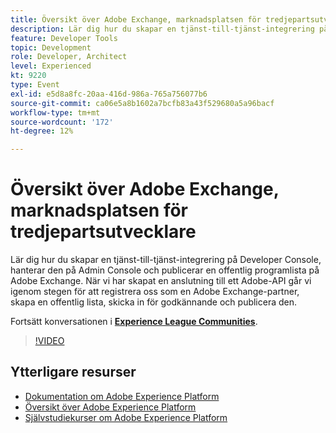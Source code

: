 ```yaml
---
title: Översikt över Adobe Exchange, marknadsplatsen för tredjepartsutvecklare
description: Lär dig hur du skapar en tjänst-till-tjänst-integrering på Developer Console, hanterar den på Admin Console och publicerar en offentlig programlista på Adobe Exchange. När vi har skapat en anslutning till ett Adobe-API går vi igenom stegen för att registrera oss som en Adobe Exchange-partner, skapa en offentlig lista, skicka in för godkännande och publicera den.
feature: Developer Tools
topic: Development
role: Developer, Architect
level: Experienced
kt: 9220
type: Event
exl-id: e5d8a8fc-20aa-416d-986a-765a756077b6
source-git-commit: ca06e5a8b1602a7bcfb83a43f529680a5a96bacf
workflow-type: tm+mt
source-wordcount: '172'
ht-degree: 12%

---
```


# Översikt över Adobe Exchange, marknadsplatsen för tredjepartsutvecklare

Lär dig hur du skapar en tjänst-till-tjänst-integrering på Developer Console, hanterar den på Admin Console och publicerar en offentlig programlista på Adobe Exchange. När vi har skapat en anslutning till ett Adobe-API går vi igenom stegen för att registrera oss som en Adobe Exchange-partner, skapa en offentlig lista, skicka in för godkännande och publicera den.

Fortsätt konversationen i **[Experience League Communities](https://adobe.ly/3ooiltm)**.

>[!VIDEO](https://video.tv.adobe.com/v/337841/?quality=12&learn=on&hidetitle=true)

## Ytterligare resurser

- [Dokumentation om Adobe Experience Platform](https://experienceleague.adobe.com/docs/experience-platform.html)
- [Översikt över Adobe Experience Platform](https://experienceleague.adobe.com/docs/experience-platform/landing/home.html)
- [Självstudiekurser om Adobe Experience Platform](https://experienceleague.adobe.com/docs/platform-learn/tutorials/overview.html?lang=sv)
